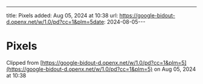 ---
title: Pixels
added: Aug 05, 2024 at 10:38
url: https://google-bidout-d.openx.net/w/1.0/pd?cc=1&plm=5date: 2024-08-05---

# Pixels

Clipped from [https://google-bidout-d.openx.net/w/1.0/pd?cc=1&plm=5](https://google-bidout-d.openx.net/w/1.0/pd?cc=1&plm=5) on Aug 05, 2024 at 10:38
